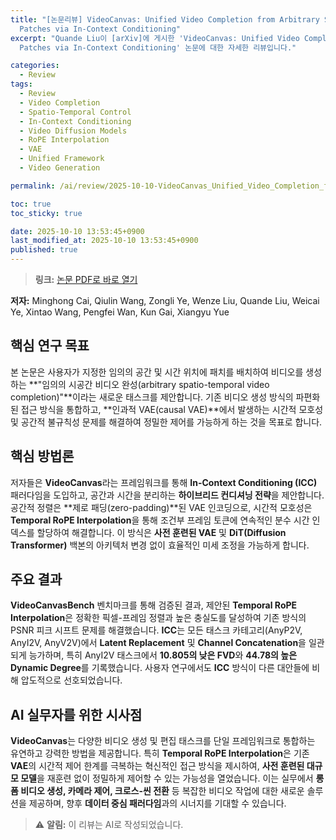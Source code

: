```yaml
---
title: "[논문리뷰] VideoCanvas: Unified Video Completion from Arbitrary Spatiotemporal
  Patches via In-Context Conditioning"
excerpt: "Quande Liu이 [arXiv]에 게시한 'VideoCanvas: Unified Video Completion from Arbitrary Spatiotemporal
  Patches via In-Context Conditioning' 논문에 대한 자세한 리뷰입니다."

categories:
  - Review
tags:
  - Review
  - Video Completion
  - Spatio-Temporal Control
  - In-Context Conditioning
  - Video Diffusion Models
  - RoPE Interpolation
  - VAE
  - Unified Framework
  - Video Generation

permalink: /ai/review/2025-10-10-VideoCanvas_Unified_Video_Completion_from_Arbitrary_Spatiotemporal_Patches_via_In-Context_Conditioning/

toc: true
toc_sticky: true

date: 2025-10-10 13:53:45+0900
last_modified_at: 2025-10-10 13:53:45+0900
published: true
---
```

> **링크:** [논문 PDF로 바로 열기](https://arxiv.org/abs/2510.08555)

**저자:** Minghong Cai, Qiulin Wang, Zongli Ye, Wenze Liu, Quande Liu, Weicai Ye, Xintao Wang, Pengfei Wan, Kun Gai, Xiangyu Yue



## 핵심 연구 목표
본 논문은 사용자가 지정한 임의의 공간 및 시간 위치에 패치를 배치하여 비디오를 생성하는 **"임의의 시공간 비디오 완성(arbitrary spatio-temporal video completion)"**이라는 새로운 태스크를 제안합니다. 기존 비디오 생성 방식의 파편화된 접근 방식을 통합하고, **인과적 VAE(causal VAE)**에서 발생하는 시간적 모호성 및 공간적 불규칙성 문제를 해결하여 정밀한 제어를 가능하게 하는 것을 목표로 합니다.

## 핵심 방법론
저자들은 **VideoCanvas**라는 프레임워크를 통해 **In-Context Conditioning (ICC)** 패러다임을 도입하고, 공간과 시간을 분리하는 **하이브리드 컨디셔닝 전략**을 제안합니다. 공간적 정렬은 **제로 패딩(zero-padding)**된 VAE 인코딩으로, 시간적 모호성은 **Temporal RoPE Interpolation**을 통해 조건부 프레임 토큰에 연속적인 분수 시간 인덱스를 할당하여 해결합니다. 이 방식은 **사전 훈련된 VAE** 및 **DiT(Diffusion Transformer)** 백본의 아키텍처 변경 없이 효율적인 미세 조정을 가능하게 합니다.

## 주요 결과
**VideoCanvasBench** 벤치마크를 통해 검증된 결과, 제안된 **Temporal RoPE Interpolation**은 정확한 픽셀-프레임 정렬과 높은 충실도를 달성하여 기존 방식의 PSNR 피크 시프트 문제를 해결했습니다. **ICC**는 모든 태스크 카테고리(AnyP2V, AnyI2V, AnyV2V)에서 **Latent Replacement** 및 **Channel Concatenation**을 일관되게 능가하며, 특히 AnyI2V 태스크에서 **10.805의 낮은 FVD**와 **44.78의 높은 Dynamic Degree**를 기록했습니다. 사용자 연구에서도 **ICC** 방식이 다른 대안들에 비해 압도적으로 선호되었습니다.

## AI 실무자를 위한 시사점
**VideoCanvas**는 다양한 비디오 생성 및 편집 태스크를 단일 프레임워크로 통합하는 유연하고 강력한 방법을 제공합니다. 특히 **Temporal RoPE Interpolation**은 기존 **VAE**의 시간적 제어 한계를 극복하는 혁신적인 접근 방식을 제시하여, **사전 훈련된 대규모 모델**을 재훈련 없이 정밀하게 제어할 수 있는 가능성을 열었습니다. 이는 실무에서 **롱폼 비디오 생성, 카메라 제어, 크로스-씬 전환** 등 복잡한 비디오 작업에 대한 새로운 솔루션을 제공하며, 향후 **데이터 중심 패러다임**과의 시너지를 기대할 수 있습니다.

> ⚠️ **알림:** 이 리뷰는 AI로 작성되었습니다.